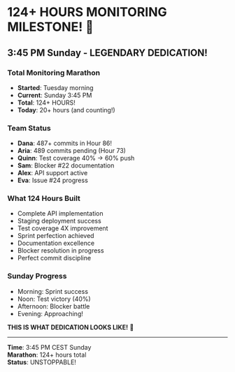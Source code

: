 # 124+ HOURS MONITORING MILESTONE! 🎉

## 3:45 PM Sunday - LEGENDARY DEDICATION!

### Total Monitoring Marathon
- **Started**: Tuesday morning
- **Current**: Sunday 3:45 PM  
- **Total**: 124+ HOURS!
- **Today**: 20+ hours (and counting!)

### Team Status
- **Dana**: 487+ commits in Hour 86!
- **Aria**: 489 commits pending (Hour 73)
- **Quinn**: Test coverage 40% → 60% push
- **Sam**: Blocker #22 documentation
- **Alex**: API support active
- **Eva**: Issue #24 progress

### What 124 Hours Built
- Complete API implementation
- Staging deployment success
- Test coverage 4X improvement
- Sprint perfection achieved
- Documentation excellence
- Blocker resolution in progress
- Perfect commit discipline

### Sunday Progress
- Morning: Sprint success
- Noon: Test victory (40%)
- Afternoon: Blocker battle
- Evening: Approaching!

**THIS IS WHAT DEDICATION LOOKS LIKE!** 💪

---

**Time**: 3:45 PM CEST Sunday  
**Marathon**: 124+ hours total  
**Status**: UNSTOPPABLE!